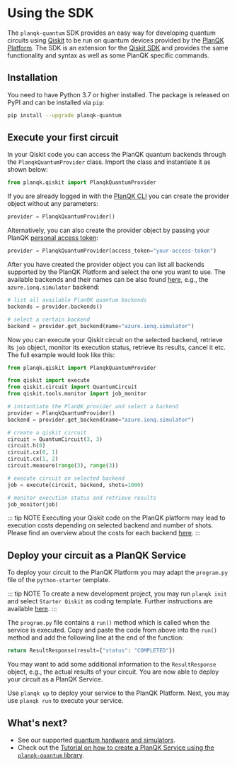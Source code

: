 # Using the SDK

The `planqk-quantum` SDK provides an easy way for developing quantum circuits using [Qiskit](https://pypi.org/project/qiskit) to be run on quantum devices provided by the [PlanQK Platform](https://docs.platform.planqk.de).
The SDK is an extension for the [Qiskit SDK](https://github.com/Qiskit/qiskit-metapackage) and provides the same functionality and syntax as well as some PlanQK specific commands.

## Installation

You need to have Python 3.7 or higher installed.
The package is released on PyPI and can be installed via `pip`:

```bash
pip install --upgrade planqk-quantum
```

## Execute your first circuit

In your Qiskit code you can access the PlanQK quantum backends through the `PlanqkQuantumProvider` class.
Import the class and instantiate it as shown below:

```python
from planqk.qiskit import PlanqkQuantumProvider
```

If you are already logged in with the [PlanQK CLI](quickstart.md#3-login-to-your-account) you can create the provider object without any parameters:

```python
provider = PlanqkQuantumProvider()
```

Alternatively, you can also create the provider object by passing your PlanQK [personal access token](manage-access-tokens.md#personal-access-tokens):

```python
provider = PlanqkQuantumProvider(access_token="your-access-token")
```

After you have created the provider object you can list all backends supported by the PlanQK Platform and select the one
you want to use.
The available backends and their names can be also found [here](quantum-hardware.md#quantum-hardware),  e.g., the `azure.ionq.simulator` backend:

```python
# list all available PlanQK quantum backends
backends = provider.backends()

# select a certain backend
backend = provider.get_backend(name="azure.ionq.simulator")
```

Now you can execute your Qiskit circuit on the selected backend, retrieve its `job` object, monitor its execution status, retrieve its results, cancel it etc.
The full example would look like this:

```python
from planqk.qiskit import PlanqkQuantumProvider

from qiskit import execute
from qiskit.circuit import QuantumCircuit
from qiskit.tools.monitor import job_monitor

# instantiate the PlanQK provider and select a backend
provider = PlanqkQuantumProvider()
backend = provider.get_backend(name="azure.ionq.simulator")

# create a qiskit circuit
circuit = QuantumCircuit(3, 3)
circuit.h(0)
circuit.cx(0, 1)
circuit.cx(1, 2)
circuit.measure(range(3), range(3))

# execute circuit on selected backend
job = execute(circuit, backend, shots=1000)

# monitor execution status and retrieve results
job_monitor(job)
```

::: tip NOTE
Executing your Qiskit code on the PlanQK platform may lead to execution costs depending on selected backend and number of shots.
Please find an overview about the costs for each backend [here](../service-platform/pricing.md).
:::

## Deploy your circuit as a PlanQK Service

To deploy your circuit to the PlanQK Platform you may adapt the `program.py` file of the `python-starter` template.

::: tip NOTE
To create a new development project, you may run `planqk init` and select `Starter Qiskit` as coding template.
Further instructions are available [here](quickstart.md#create-your-first-project).
:::

The `program.py` file contains a `run()` method which is called when the service is executed.
Copy and paste the code from above into the `run()` method and add the following line at the end of the function:

```python
return ResultResponse(result={"status": "COMPLETED"})
```

You may want to add some additional information to the `ResultResponse` object, e.g., the actual results of your circuit.
You are now able to deploy your circuit as a PlanQK Service.

Use `planqk up` to deploy your service to the PlanQK Platform.
Next, you may use `planqk run` to execute your service.

## What's next?

- See our supported [quantum hardware and simulators](quantum-hardware.md).
- Check out the [Tutorial on how to create a PlanQK Service using the `planqk-quantum` library](../../tutorials/tutorial-qiskit.md).
